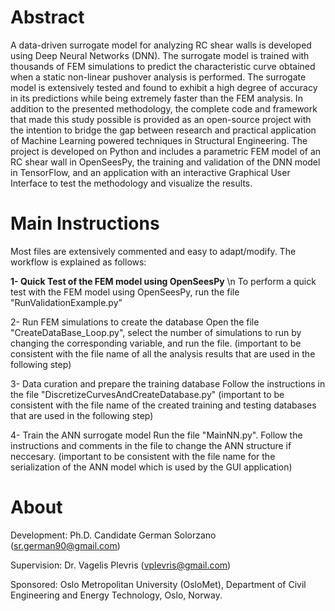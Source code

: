 # Abstract
A data-driven surrogate model for analyzing RC shear walls is developed using Deep Neural Networks (DNN). The surrogate model is trained with thousands of FEM simulations to predict the characteristic curve obtained when a static non-linear pushover analysis is performed. The surrogate model is extensively tested and found to exhibit a high degree of accuracy in its predictions while being extremely faster than the FEM analysis. In addition to the presented methodology, the complete code and framework that made this study possible is provided as an open-source project with the intention to bridge the gap between research and practical application of Machine Learning powered techniques in Structural Engineering. The project is developed on Python and includes a parametric FEM model of an RC shear wall in OpenSeesPy, the training and validation of the DNN model in TensorFlow, and an application with an interactive Graphical User Interface to test the methodology and visualize the results. 

# Main Instructions 
Most files are extensively commented and easy to adapt/modify. The workflow is explained as follows:

**1- Quick Test of the FEM model using OpenSeesPy** \n
To perform a quick test with the FEM model using OpenSeesPy, run the file "RunValidationExample.py"

2- Run FEM simulations to create the database
Open the file "CreateDataBase_Loop.py", select the number of simulations to run by changing the corresponding variable, and run the file. (important to be consistent with the file name of all the analysis results that are used in the following step)

3- Data curation and prepare the training database
Follow the instructions in the file "DiscretizeCurvesAndCreateDatabase.py" (important to be consistent with the file name of the created training and testing databases that are used in the following step)

4- Train the ANN surrogate model
Run the file "MainNN.py". Follow the instructions and comments in the file to change the ANN structure if neccesary. (important to be consistent with the file name for the serialization of the ANN model which is used by the GUI application)



# About
Development: Ph.D. Candidate German Solorzano (sr.german90@gmail.com)

Supervision: Dr. Vagelis Plevris (vplevris@gmail.com)

Sponsored:  Oslo Metropolitan University (OsloMet), Department of Civil Engineering and Energy Technology, Oslo, Norway.
